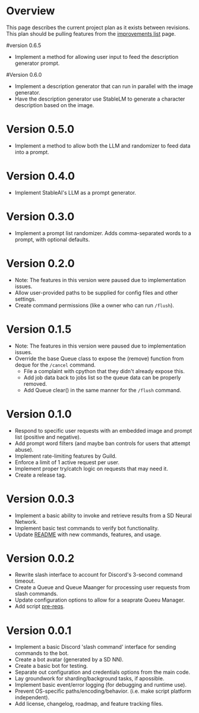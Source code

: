 # Overview
This page describes the current project plan as it exists between revisions.
This plan should be pulling features from the [improvements list](IMPROVEMENTS_LIST.md) page.

#version 0.6.5
- Implement a method for allowing user input to feed the description generator prompt.

#Version 0.6.0
- Implement a description generator that can run in parallel with the image generator.
- Have the description generator use StableLM to generate a character description based on the image.

# Version 0.5.0
- Implement a method to allow both the LLM and randomizer to feed data into a prompt.

# Version 0.4.0
- Implement StableAI's LLM as a prompt generator.

# Version 0.3.0
- Implement a prompt list randomizer.  Adds comma-separated words to a prompt, with optional defaults.

# Version 0.2.0
- Note: The features in this version were paused due to implementation issues.
- Allow user-provided paths to be supplied for config files and other settings.
- Create command permissions (like a owner who can run `/flush`).

# Version 0.1.5
- Note: The features in this version were paused due to implementation issues.
- Override the base Queue class to expose the (remove) function from deque for the `/cancel` command.
  - File a complaint with cpython that they didn't already expose this.
  - Add job data back to jobs list so the queue data can be properly removed.
  - Add Queue clear() in the same manner for the `/flush` command.

# Version 0.1.0
- Respond to specific user requests with an embedded image and prompt list (positive and negative).
- Add prompt word filters (and maybe ban controls for users that attempt abuse).
- Implement rate-limiting features by Guild.
- Enforce a limit of 1 active request per user.
- Implement proper try/catch logic on requests that may need it.
- Create a release tag.

# Version 0.0.3
- Implement a basic ability to invoke and retrieve results from a SD Neural Network.
- Implement basic test commands to verify bot functionality.
- Update [README](README.md) with new commands, features, and usage.

# Version 0.0.2
- Rewrite slash interface to account for Discord's 3-second command timeout.
- Create a Queue and Queue Maanger for processing user requests from slash commands.
- Update configuration options to allow for a seaprate Queeu Manager.
- Add script [pre-reqs](requirements.txt).

# Version 0.0.1
- Implement a basic Discord 'slash command' interface for sending commands to the bot.
- Create a bot avatar (generated by a SD NN).
- Create a basic bot for testing.
- Separate out configuration and credentials options from the main code.
- Lay groundwork for sharding/background tasks, if apossible.
- Implement basic event/error logging (for debugging and runtime use).
- Prevent OS-specific paths/encoding/behavior. (i.e. make script platform independent).
- Add license, changelog, roadmap, and feature tracking files.